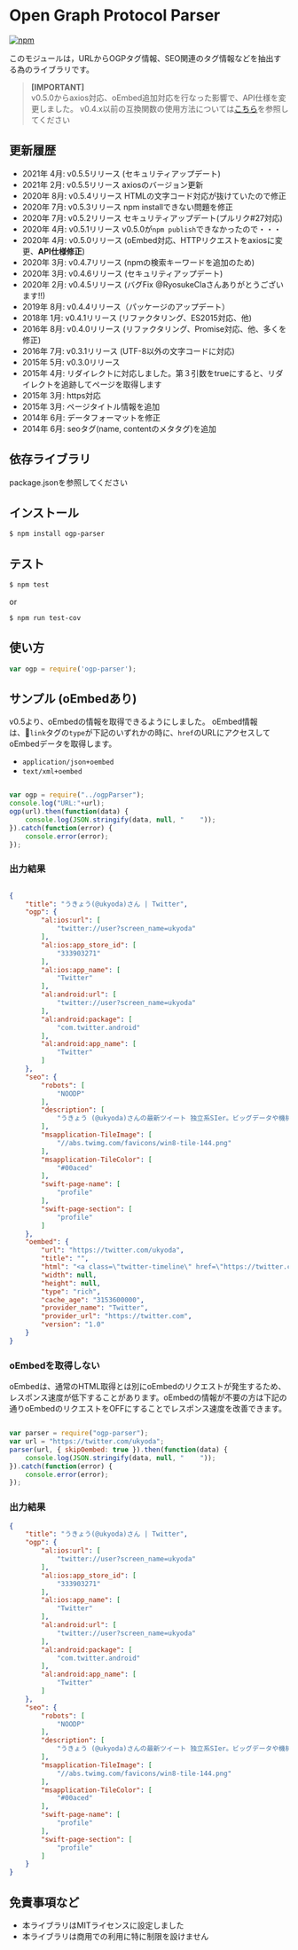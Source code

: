 # Open Graph Protocol Parser

[![npm][npm]][npm-url]

このモジュールは，URLからOGPタグ情報、SEO関連のタグ情報などを抽出する為のライブラリです。
> **[IMPORTANT]**  
> v0.5.0からaxios対応、oEmbed追加対応を行なった影響で、API仕様を変更しました。
> v0.4.x以前の互換関数の使用方法については[こちら](docs/old-version.md)を参照してください

## 更新履歴

* 2021年 4月: v0.5.5リリース (セキュリティアップデート)
* 2021年 2月: v0.5.5リリース axiosのバージョン更新
* 2020年 8月: v0.5.4リリース HTMLの文字コード対応が抜けていたので修正
* 2020年 7月: v0.5.3リリース npm installできない問題を修正
* 2020年 7月: v0.5.2リリース セキュリティアップデート(プルリク#27対応)
* 2020年 4月: v0.5.1リリース v0.5.0が`npm publish`できなかったので・・・
* 2020年 4月: v0.5.0リリース (oEmbed対応、HTTPリクエストをaxiosに変更、**API仕様修正**)
* 2020年 3月: v0.4.7リリース (npmの検索キーワードを追加のため)
* 2020年 3月: v0.4.6リリース (セキュリティアップデート)
* 2020年 2月: v0.4.5リリース (バグFix @RyosukeClaさんありがとうございます!!)
* 2019年 8月: v0.4.4リリース（パッケージのアップデート）
* 2018年 1月: v0.4.1リリース (リファクタリング、ES2015対応、他)
* 2016年 8月: v0.4.0リリース (リファクタリング、Promise対応、他、多くを修正)
* 2016年 7月: v0.3.1リリース (UTF-8以外の文字コードに対応)
* 2015年 5月: v0.3.0リリース
* 2015年 4月: リダイレクトに対応しました。第３引数をtrueにすると、リダイレクトを追跡してページを取得します
* 2015年 3月: https対応
* 2015年 3月: ページタイトル情報を追加
* 2014年 6月: データフォーマットを修正
* 2014年 6月: seoタグ(name, contentのメタタグ)を追加


## 依存ライブラリ

package.jsonを参照してください

## インストール

```bash
$ npm install ogp-parser
```

## テスト

```bash
$ npm test
```

or 

```bash
$ npm run test-cov
```

## 使い方

```javascript
var ogp = require('ogp-parser');
```

## サンプル (oEmbedあり)

v0.5より、oEmbedの情報を取得できるようにしました。
oEmbed情報は、`link`タグの`type`が下記のいずれかの時に、`href`のURLにアクセスしてoEmbedデータを取得します。

* `application/json+oembed`
* `text/xml+oembed`

```javascript

var ogp = require("../ogpParser");
console.log("URL:"+url);
ogp(url).then(function(data) {
	console.log(JSON.stringify(data, null, "    "));
}).catch(function(error) {
    console.error(error);
});

```

### 出力結果

```json

{
    "title": "うきょう(@ukyoda)さん | Twitter",
    "ogp": {
        "al:ios:url": [
            "twitter://user?screen_name=ukyoda"
        ],
        "al:ios:app_store_id": [
            "333903271"
        ],
        "al:ios:app_name": [
            "Twitter"
        ],
        "al:android:url": [
            "twitter://user?screen_name=ukyoda"
        ],
        "al:android:package": [
            "com.twitter.android"
        ],
        "al:android:app_name": [
            "Twitter"
        ]
    },
    "seo": {
        "robots": [
            "NOODP"
        ],
        "description": [
            "うきょう (@ukyoda)さんの最新ツイート 独立系SIer。ビッグデータや機械学習を使ったシステム開発によく携わっています。 最近はPythonが多いですが、JavascriptとかPHPとかJavaとかC/C++での開発もやってます。 https://t.co/y8iW4rQ7lD ザクソン村"
        ],
        "msapplication-TileImage": [
            "//abs.twimg.com/favicons/win8-tile-144.png"
        ],
        "msapplication-TileColor": [
            "#00aced"
        ],
        "swift-page-name": [
            "profile"
        ],
        "swift-page-section": [
            "profile"
        ]
    },
    "oembed": {
        "url": "https://twitter.com/ukyoda",
        "title": "",
        "html": "<a class=\"twitter-timeline\" href=\"https://twitter.com/ukyoda?ref_src=twsrc%5Etfw\">Tweets by ukyoda</a>\n<script async src=\"https://platform.twitter.com/widgets.js\" charset=\"utf-8\"></script>\n",
        "width": null,
        "height": null,
        "type": "rich",
        "cache_age": "3153600000",
        "provider_name": "Twitter",
        "provider_url": "https://twitter.com",
        "version": "1.0"
    }
}

```

### oEmbedを取得しない

oEmbedは、通常のHTML取得とは別にoEmbedのリクエストが発生するため、
レスポンス速度が低下することがあります。oEmbedの情報が不要の方は下記の通りoEmbedのリクエストをOFFにすることでレスポンス速度を改善できます。

```javascript

var parser = require("ogp-parser");
var url = "https://twitter.com/ukyoda";
parser(url, { skipOembed: true }).then(function(data) {
	console.log(JSON.stringify(data, null, "    "));
}).catch(function(error) {
    console.error(error);
});

```

### 出力結果

```json
{
    "title": "うきょう(@ukyoda)さん | Twitter",
    "ogp": {
        "al:ios:url": [
            "twitter://user?screen_name=ukyoda"
        ],
        "al:ios:app_store_id": [
            "333903271"
        ],
        "al:ios:app_name": [
            "Twitter"
        ],
        "al:android:url": [
            "twitter://user?screen_name=ukyoda"
        ],
        "al:android:package": [
            "com.twitter.android"
        ],
        "al:android:app_name": [
            "Twitter"
        ]
    },
    "seo": {
        "robots": [
            "NOODP"
        ],
        "description": [
            "うきょう (@ukyoda)さんの最新ツイート 独立系SIer。ビッグデータや機械学習を使ったシステム開発によく携わっています。 最近はPythonが多いですが、JavascriptとかPHPとかJavaとかC/C++での開発もやってます。 https://t.co/y8iW4rQ7lD ザクソン村"
        ],
        "msapplication-TileImage": [
            "//abs.twimg.com/favicons/win8-tile-144.png"
        ],
        "msapplication-TileColor": [
            "#00aced"
        ],
        "swift-page-name": [
            "profile"
        ],
        "swift-page-section": [
            "profile"
        ]
    }
}

```

## 免責事項など

* 本ライブラリはMITライセンスに設定しました
* 本ライブラリは商用での利用に特に制限を設けません

[npm]: https://img.shields.io/npm/v/ogp-parser
[npm-url]: https://www.npmjs.com/package/ogp-parser
